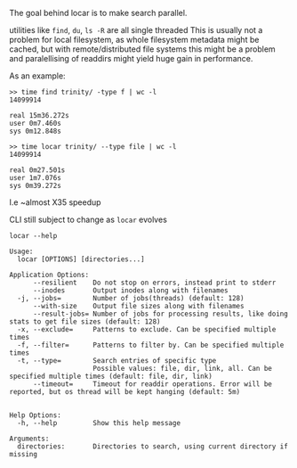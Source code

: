 The goal behind locar is to make search parallel.

utilities like `find`, `du`, `ls -R` are all single threaded
This is usually not a problem for local filesystem, as whole filesystem metadata might be cached, but with remote/distributed file systems this might be a problem and paralellising of readdirs might yield huge gain in performance.

As an example:
```
>> time find trinity/ -type f | wc -l
14099914

real 15m36.272s
user 0m7.460s
sys 0m12.848s

>> time locar trinity/ --type file | wc -l
14099914

real 0m27.501s
user 1m7.076s
sys 0m39.272s
```

I.e ~almost X35 speedup


CLI still subject to change as `locar` evolves

`locar --help`
```
Usage:
  locar [OPTIONS] [directories...]

Application Options:
      --resilient    Do not stop on errors, instead print to stderr
      --inodes       Output inodes along with filenames
  -j, --jobs=        Number of jobs(threads) (default: 128)
      --with-size    Output file sizes along with filenames
      --result-jobs= Number of jobs for processing results, like doing stats to get file sizes (default: 128)
  -x, --exclude=     Patterns to exclude. Can be specified multiple times
  -f, --filter=      Patterns to filter by. Can be specified multiple times
  -t, --type=        Search entries of specific type
                     Possible values: file, dir, link, all. Can be specified multiple times (default: file, dir, link)
      --timeout=     Timeout for readdir operations. Error will be reported, but os thread will be kept hanging (default: 5m)


Help Options:
  -h, --help         Show this help message

Arguments:
  directories:       Directories to search, using current directory if missing
```
